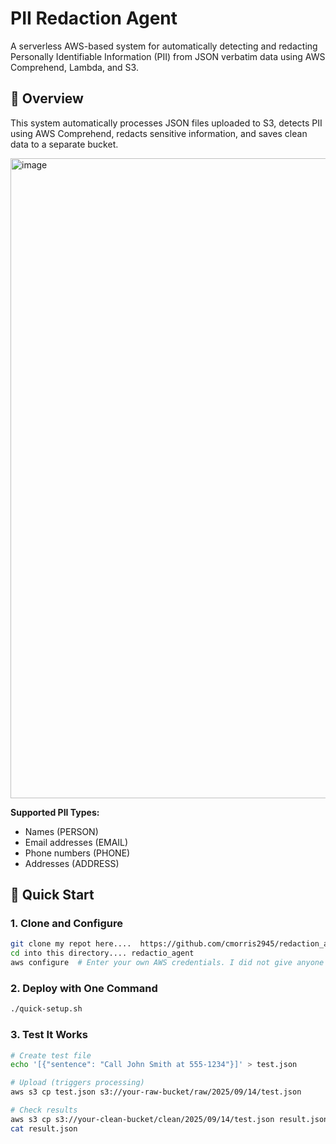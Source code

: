 # PII Redaction Agent

A serverless AWS-based system for automatically detecting and redacting Personally Identifiable Information (PII) from JSON verbatim data using AWS Comprehend, Lambda, and S3.

## 🎯 Overview

This system automatically processes JSON files uploaded to S3, detects PII using AWS Comprehend, redacts sensitive information, and saves clean data to a separate bucket.

<img width="1536" height="1024" alt="image" src="https://github.com/user-attachments/assets/a764dfd4-a09e-4778-9513-24193d839cb8" />



**Supported PII Types:**
- Names (PERSON)
- Email addresses (EMAIL)
- Phone numbers (PHONE)
- Addresses (ADDRESS)

## 🚀 Quick Start

### 1. Clone and Configure
```bash
git clone my repot here....  https://github.com/cmorris2945/redaction_agent_workflow.git
cd into this directory.... redactio_agent
aws configure  # Enter your own AWS credentials. I did not give anyone access to mine.
```

### 2. Deploy with One Command
```bash
./quick-setup.sh
```

### 3. Test It Works
```bash
# Create test file
echo '[{"sentence": "Call John Smith at 555-1234"}]' > test.json

# Upload (triggers processing)
aws s3 cp test.json s3://your-raw-bucket/raw/2025/09/14/test.json        ### put your approporiate name in here.

# Check results
aws s3 cp s3://your-clean-bucket/clean/2025/09/14/test.json result.json    #### same with this. Put your clean bucket name in here.
cat result.json
```
